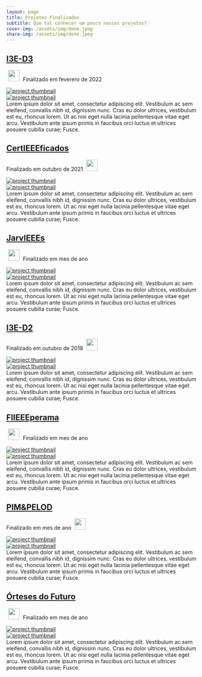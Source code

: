 ```yaml
---
layout: page
title: Projetos Finalizados
subtitle: Que tal conhecer um pouco nossos projetos?
cover-img: /assets/img/done.jpeg
share-img: /assets/img/done.jpeg
---
```


<!-- I3E-D3 -->
<div data-aos="fade-left" data-aos-offset="150"> 
<article class="project-preview-left">
    <a href="https://ieeecimatec.github.io/projeto/">
      <h2 class="project-title">I3E-D3</h2>      
    </a>
    <p class="project-meta project-meta-left">
        <a href="https://ieeecimatec.github.io/rascimatec/"><img src="{{ 'assets/img/ras_logo.png' | relative_url }}" width="30" hspace="5" class="img-zoom25"></a>
        Finalizado em feverero de 2022
    </p>    
    <div class="project-image project-image-small">
      <a href="https://ieeecimatec.github.io/projeto/">
        <img src="{{ 'assets/img/voluntarios/semfoto.png' | relative_url }}" alt="project thumbnail" class="img-blur">
      </a>
    </div>
    <div class="project-image project-image-short">
      <a href="https://ieeecimatec.github.io/projeto/">
        <img src="{{ 'assets/img/voluntarios/semfoto.png' | relative_url }}" alt="project thumbnail" class="img-blur">
      </a>
    </div>
    <div class="project-entry">
      Lorem ipsum dolor sit amet, consectetur adipiscing elit. Vestibulum ac sem eleifend, convallis nibh id, dignissim nunc. Cras eu dolor ultrices, vestibulum est eu, rhoncus lorem. Ut ac nisi eget nulla lacinia pellentesque vitae eget arcu. Vestibulum ante ipsum primis in faucibus orci luctus et ultrices posuere cubilia curae; Fusce.    
    </div> 
</article>
</div>

<!-- CertIEEEficados -->
<div data-aos="fade-right" data-aos-offset="150"> 
<article class="project-preview-right">
    <a href="https://ieeecimatec.github.io/projeto/">
      <h2 class="project-title">CertIEEEficados</h2>      
    </a>
    <p class="project-meta project-meta-right">
        Finalizado em outubro de 2021
        <a href="https://ieeecimatec.github.io/rascimatec/"><img src="{{ 'assets/img/ras_logo.png' | relative_url }}" width="30" hspace="5" class="img-zoom25"></a>
    </p>
    <div class="project-image project-image-small">
      <a href="https://ieeecimatec.github.io/projeto/">
        <img src="{{ 'assets/img/voluntarios/semfoto.png' | relative_url }}" alt="project thumbnail" class="img-blur">
      </a>
    </div>
    <div class="project-image project-image-short">
      <a href="https://ieeecimatec.github.io/projeto/">
        <img src="{{ 'assets/img/voluntarios/semfoto.png' | relative_url }}" alt="project thumbnail" class="img-blur">
      </a>
    </div>
    <div class="project-entry">
      Lorem ipsum dolor sit amet, consectetur adipiscing elit. Vestibulum ac sem eleifend, convallis nibh id, dignissim nunc. Cras eu dolor ultrices, vestibulum est eu, rhoncus lorem. Ut ac nisi eget nulla lacinia pellentesque vitae eget arcu. Vestibulum ante ipsum primis in faucibus orci luctus et ultrices posuere cubilia curae; Fusce.    
    </div> 
</article>
</div>

<!-- JarvIEEEs -->
<div data-aos="fade-left" data-aos-offset="150"> 
<article class="project-preview-left">
    <a href="https://ieeecimatec.github.io/projeto/">
      <h2 class="project-title">JarvIEEEs</h2>      
    </a>
    <p class="project-meta project-meta-left">
        <a href="https://ieeecimatec.github.io/rascimatec/"><img src="{{ 'assets/img/ras_logo.png' | relative_url }}" width="30" hspace="5" class="img-zoom25"></a>
        Finalizado em mes de ano
    </p>    
    <div class="project-image project-image-small">
      <a href="https://ieeecimatec.github.io/projeto/">
        <img src="{{ 'assets/img/voluntarios/semfoto.png' | relative_url }}" alt="project thumbnail" class="img-blur">
      </a>
    </div>
    <div class="project-image project-image-short">
      <a href="https://ieeecimatec.github.io/projeto/">
        <img src="{{ 'assets/img/voluntarios/semfoto.png' | relative_url }}" alt="project thumbnail" class="img-blur">
      </a>
    </div>
    <div class="project-entry">
      Lorem ipsum dolor sit amet, consectetur adipiscing elit. Vestibulum ac sem eleifend, convallis nibh id, dignissim nunc. Cras eu dolor ultrices, vestibulum est eu, rhoncus lorem. Ut ac nisi eget nulla lacinia pellentesque vitae eget arcu. Vestibulum ante ipsum primis in faucibus orci luctus et ultrices posuere cubilia curae; Fusce.    
    </div> 
</article>
</div>

<!-- I3E-D2 -->
<div data-aos="fade-right" data-aos-offset="150"> 
<article class="project-preview-right">
    <a href="https://ieeecimatec.github.io/projeto/">
      <h2 class="project-title">I3E-D2</h2>      
    </a>
    <p class="project-meta project-meta-right">
        Finalizado em outubro de 2018
        <a href="https://ieeecimatec.github.io/rascimatec/"><img src="{{ 'assets/img/ras_logo.png' | relative_url }}" width="30" hspace="5" class="img-zoom25"></a>
    </p>
    <div class="project-image project-image-small">
      <a href="https://ieeecimatec.github.io/projeto/">
        <img src="{{ 'assets/img/voluntarios/semfoto.png' | relative_url }}" alt="project thumbnail" class="img-blur">
      </a>
    </div>
    <div class="project-image project-image-short">
      <a href="https://ieeecimatec.github.io/projeto/">
        <img src="{{ 'assets/img/voluntarios/semfoto.png' | relative_url }}" alt="project thumbnail" class="img-blur">
      </a>
    </div>
    <div class="project-entry">
      Lorem ipsum dolor sit amet, consectetur adipiscing elit. Vestibulum ac sem eleifend, convallis nibh id, dignissim nunc. Cras eu dolor ultrices, vestibulum est eu, rhoncus lorem. Ut ac nisi eget nulla lacinia pellentesque vitae eget arcu. Vestibulum ante ipsum primis in faucibus orci luctus et ultrices posuere cubilia curae; Fusce.    
</div> 
</article>
</div>

<!-- FlIEEEperama -->
<div data-aos="fade-left" data-aos-offset="150"> 
<article class="project-preview-left">
    <a href="https://ieeecimatec.github.io/projeto/">
      <h2 class="project-title">FlIEEEperama</h2>      
    </a>
    <p class="project-meta project-meta-left">
        <a href="https://ieeecimatec.github.io/rascimatec/"><img src="{{ 'assets/img/ras_logo.png' | relative_url }}" width="30" hspace="5" class="img-zoom25"></a>
        Finalizado em mes de ano
    </p>    
    <div class="project-image project-image-small">
      <a href="https://ieeecimatec.github.io/projeto/">
        <img src="{{ 'assets/img/voluntarios/semfoto.png' | relative_url }}" alt="project thumbnail" class="img-blur">
      </a>
    </div>
    <div class="project-image project-image-short">
      <a href="https://ieeecimatec.github.io/projeto/">
        <img src="{{ 'assets/img/voluntarios/semfoto.png' | relative_url }}" alt="project thumbnail" class="img-blur">
      </a>
    </div>
    <div class="project-entry">
      Lorem ipsum dolor sit amet, consectetur adipiscing elit. Vestibulum ac sem eleifend, convallis nibh id, dignissim nunc. Cras eu dolor ultrices, vestibulum est eu, rhoncus lorem. Ut ac nisi eget nulla lacinia pellentesque vitae eget arcu. Vestibulum ante ipsum primis in faucibus orci luctus et ultrices posuere cubilia curae; Fusce.    
    </div> 
</article>
</div>

<!-- PIM&PELOD -->
<div data-aos="fade-right" data-aos-offset="150"> 
<article class="project-preview-right">
    <a href="https://ieeecimatec.github.io/projeto/">
      <h2 class="project-title">PIM&PELOD</h2>      
    </a>
    <p class="project-meta project-meta-right">
        Finalizado em mes de ano
        <a href="https://ieeecimatec.github.io/embscimatec/"><img src="{{ 'assets/img/embs_logo.png' | relative_url }}" width="30" hspace="5" class="img-zoom25"></a>
    </p>
    <div class="project-image project-image-small">
      <a href="https://ieeecimatec.github.io/projeto/">
        <img src="{{ 'assets/img/voluntarios/semfoto.png' | relative_url }}" alt="project thumbnail" class="img-blur">
      </a>
    </div>
    <div class="project-image project-image-short">
      <a href="https://ieeecimatec.github.io/projeto/">
        <img src="{{ 'assets/img/voluntarios/semfoto.png' | relative_url }}" alt="project thumbnail" class="img-blur">
      </a>
    </div>
    <div class="project-entry">
      Lorem ipsum dolor sit amet, consectetur adipiscing elit. Vestibulum ac sem eleifend, convallis nibh id, dignissim nunc. Cras eu dolor ultrices, vestibulum est eu, rhoncus lorem. Ut ac nisi eget nulla lacinia pellentesque vitae eget arcu. Vestibulum ante ipsum primis in faucibus orci luctus et ultrices posuere cubilia curae; Fusce.    
</div> 
</article>
</div>

<!-- Órteses do Futuro -->
<div data-aos="fade-left" data-aos-offset="150"> 
<article class="project-preview-left">
    <a href="https://ieeecimatec.github.io/projeto/">
      <h2 class="project-title">Órteses do Futuro</h2>      
    </a>
    <p class="project-meta project-meta-left">
        <a href="https://ieeecimatec.github.io/embscimatec/"><img src="{{ 'assets/img/embs_logo.png' | relative_url }}" width="30" hspace="5" class="img-zoom25"></a>
        Finalizado em mes de ano
    </p>    
    <div class="project-image project-image-small">
      <a href="https://ieeecimatec.github.io/projeto/">
        <img src="{{ 'assets/img/voluntarios/semfoto.png' | relative_url }}" alt="project thumbnail" class="img-blur">
      </a>
    </div>
    <div class="project-image project-image-short">
      <a href="https://ieeecimatec.github.io/projeto/">
        <img src="{{ 'assets/img/voluntarios/semfoto.png' | relative_url }}" alt="project thumbnail" class="img-blur">
      </a>
    </div>
    <div class="project-entry">
      Lorem ipsum dolor sit amet, consectetur adipiscing elit. Vestibulum ac sem eleifend, convallis nibh id, dignissim nunc. Cras eu dolor ultrices, vestibulum est eu, rhoncus lorem. Ut ac nisi eget nulla lacinia pellentesque vitae eget arcu. Vestibulum ante ipsum primis in faucibus orci luctus et ultrices posuere cubilia curae; Fusce.    
    </div> 
</article>
</div>